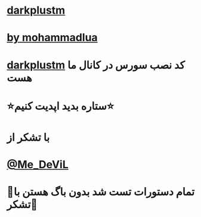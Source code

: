 # [darkplustm](https://telegram.me/darkplustm)
# [by mohammadlua](https://telegram.me/mohammadlua)
# [darkplustm](https://telegram.me/darkplustm) کد نصب سورس در کانال ما هست 
# ⭐️ستاره بدید اپدیت کنیم⭐️
# با تشکر از 
# [@Me_DeViL](https://telegram.me/Me_DeViL)
# 👤تمام دستورات تست شد بدون باگ هستن  با تشکر👤
